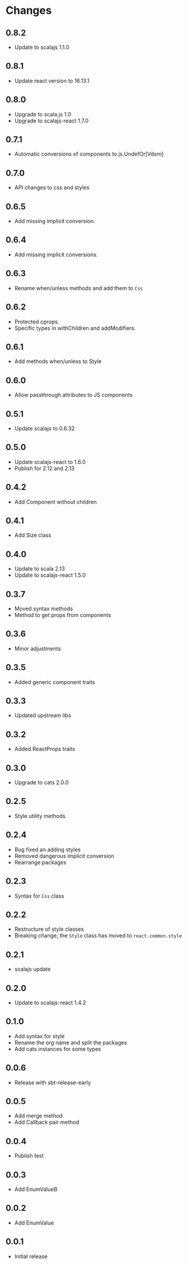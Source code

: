 # Changes

## 0.8.2

* Update to scalajs 1.1.0

## 0.8.1

* Update react version to 16.13.1

## 0.8.0

* Upgrade to scala.js 1.0
* Upgrade to scalajs-react 1.7.0

## 0.7.1

* Automatic conversions of components to js.UndefOr[Vdom]

## 0.7.0

* API changes to css and styles

## 0.6.5

* Add missing implicit conversion.

## 0.6.4

* Add missing implicit conversions.

## 0.6.3

* Rename when/unless methods and add them to `Css`

## 0.6.2

* Protected cprops.
* Specific types in withChildren and addModifiers.

## 0.6.1

* Add methods when/unless to Style

## 0.6.0

* Allow passthrough attributes to JS components

## 0.5.1

* Update scalajs to 0.6.32

## 0.5.0

* Update scalajs-react to 1.6.0
* Publish for 2.12 and 2.13

## 0.4.2

* Add Component without children

## 0.4.1

* Add Size class

## 0.4.0

* Update to scala 2.13
* Update to scalajs-react 1.5.0

## 0.3.7

* Moved syntax methods
* Method to get props from components

## 0.3.6

* Minor adjustments

## 0.3.5

* Added generic component traits

## 0.3.3

* Updated upstream libs

## 0.3.2

* Added ReactProps traits

## 0.3.0

* Upgrade to cats 2.0.0

## 0.2.5

* Style utility methods

## 0.2.4

* Bug fixed an adding styles
* Removed dangerous implicit conversion
* Rearrange packages

## 0.2.3

* Syntax for `Css` class

## 0.2.2

* Restructure of style classes
* Breaking change, the `Style` class has moved to `react.common.style`

## 0.2.1

* scalajs update

## 0.2.0

* Update to scalajs-react 1.4.2

## 0.1.0

* Add syntax for style
* Rename the org name and split the packages
* Add cats instances for some types

## 0.0.6

* Release with sbt-release-early

## 0.0.5

* Add merge method
* Add Callback pair method

## 0.0.4

* Publish test

## 0.0.3

* Add EnumValueB

## 0.0.2

* Add EnumValue

## 0.0.1

* Initial release
